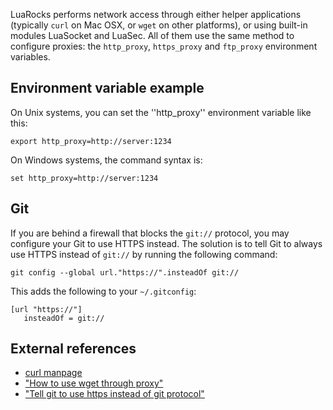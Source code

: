 LuaRocks performs network access through either helper applications (typically `curl` on Mac OSX, or `wget` on other platforms), or using built-in modules LuaSocket and LuaSec. All of them use the same method to configure proxies: the `http_proxy`, `https_proxy` and `ftp_proxy` environment variables.

## Environment variable example

On Unix systems, you can set the ''http_proxy'' environment variable like this:

    export http_proxy=http://server:1234

On Windows systems, the command syntax is:

    set http_proxy=http://server:1234

## Git

If you are behind a firewall that blocks the `git://` protocol, you may configure your Git to use HTTPS instead. The solution is to tell Git to always use HTTPS instead of `git://` by running the following command:

    git config --global url."https://".insteadOf git://

This adds the following to your `~/.gitconfig`:

    [url "https://"]
       insteadOf = git://

## External references

* [curl manpage](http://www.hmug.org/man/1/curl.php)
* ["How to use wget through proxy"](http://blog.taragana.com/index.php/archive/how-to-use-wget-through-proxy/)
* ["Tell git to use https instead of git protocol"](http://jgoodall.me/posts/2013/05/29/git-use-https)

